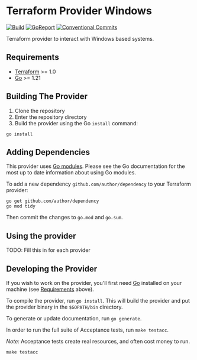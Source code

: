 # Terraform Provider Windows
<!-- Badges -->
[![Build][build badge]][build page]
[![GoReport][goreport badge]][goreport page]
[![Conventional Commits][convention badge]][convention page]

Terraform provider to interact with Windows based systems.

## Requirements

- [Terraform](https://developer.hashicorp.com/terraform/downloads) >= 1.0
- [Go](https://golang.org/doc/install) >= 1.21

## Building The Provider

1. Clone the repository
1. Enter the repository directory
1. Build the provider using the Go `install` command:

```shell
go install
```

## Adding Dependencies

This provider uses [Go modules](https://github.com/golang/go/wiki/Modules).
Please see the Go documentation for the most up to date information about using Go modules.

To add a new dependency `github.com/author/dependency` to your Terraform provider:

```shell
go get github.com/author/dependency
go mod tidy
```

Then commit the changes to `go.mod` and `go.sum`.

## Using the provider

TODO: Fill this in for each provider

## Developing the Provider

If you wish to work on the provider, you'll first need [Go](http://www.golang.org) installed on your machine (see [Requirements](#requirements) above).

To compile the provider, run `go install`. This will build the provider and put the provider binary in the `$GOPATH/bin` directory.

To generate or update documentation, run `go generate`.

In order to run the full suite of Acceptance tests, run `make testacc`.

*Note:* Acceptance tests create real resources, and often cost money to run.

```shell
make testacc
```

<!-- Badges -->
[goreport badge]: https://goreportcard.com/badge/github.com/d-strobel/terraform-provider-windows
[goreport page]: https://goreportcard.com/report/github.com/d-strobel/terraform-provider-windows

[build badge]: https://github.com/d-strobel/terraform-provider-windows/actions/workflows/build.yml/badge.svg
[build page]: https://github.com/d-strobel/terraform-provider-windows/actions/workflows/build.yml

[convention badge]: https://img.shields.io/badge/Conventional%20Commits-1.0.0-%23FE5196?logo=conventionalcommits&logoColor=white
[convention page]: https://conventionalcommits.org
